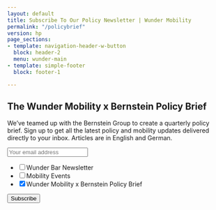 ```yaml
---
layout: default
title: Subscribe To Our Policy Newsletter | Wunder Mobility
permalink: "/policybrief"
version: hp
page_sections:
- template: navigation-header-w-button
  block: header-2
  menu: wunder-main
- template: simple-footer
  block: footer-1

---
```


<div class="jumbotron d-flex flex-column justify-content-center" style="min-height: 40vh;">

  <h2 class="text-center">The Wunder Mobility x Bernstein Policy Brief</h2>

  <div class="mx-auto clearfix" style="max-width:500px">
    <p class=" mb-4 mt-3">We’ve teamed up with the Bernstein Group to create a quarterly policy brief. Sign up to get all the latest policy and mobility updates delivered directly to your inbox. Articles are in English and German.</p>
    <div id="mc_embed_signup">
    <form action="https://wunder.us3.list-manage.com/subscribe/post?u=c6ee53e24cd30c208f1a610b1&amp;id=0ba0a2cc79" method="post" id="mc-embedded-subscribe-form" name="mc-embedded-subscribe-form" class="validate" target="_blank" novalidate="">
      <div id="mc_embed_signup_scroll" class="clear">
        <div class="mc-field-group form-group text-left">
        	<input type="email" value="" name="EMAIL" class="required email form-control form-control-lg" placeholder="Your email address" id="mce-EMAIL">
        </div>
        <div class="mc-field-group input-group d-none">
          <ul>
            <li><input type="checkbox" value="256" name="group[65][256]" id="mce-group[65]-65-0"><label for="mce-group[65]-65-0">Wunder Bar Newsletter</label></li>
            <li><input type="checkbox" value="512" name="group[65][512]" id="mce-group[65]-65-1"><label for="mce-group[65]-65-1">Mobility Events</label></li>
            <li><input checked type="checkbox" value="1024" name="group[65][1024]" id="mce-group[65]-65-2"><label for="mce-group[65]-65-2">Wunder Mobility x Bernstein Policy Brief</label></li>
          </ul>
      </div>
      	<div id="mce-responses" class="clear">
      		<div class="response" id="mce-error-response" style="display:none"></div>
      		<div class="response" id="mce-success-response" style="display:none"></div>
      	</div>    <!-- real people should not fill this in and expect good things - do not remove this or risk form bot signups-->
        <div style="position: absolute; left: -5000px;" aria-hidden="true"><input type="text" name="b_c6ee53e24cd30c208f1a610b1_0ba0a2cc79" tabindex="-1" value=""></div>
        <button value="Subscribe" onclick="document.getElementById('mc-embedded-subscribe-form').submit()" name="subscribe" id="mc-embedded-subscribe" class="btn btn-primary btn-block float-left">Subscribe</button>
        </div>
      </form>
    </div>
  </div>

</div>
